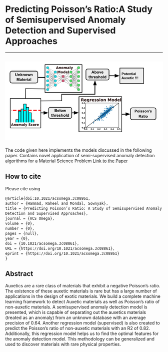 # Predicting Poisson’s Ratio:A Study of Semisupervised Anomaly Detection and Supervised Approaches

---
![Scheme](model.png)
---
The code given here implements the models discussed in the following paper. Contains novel application of semi-supervised anomaly detection algorithms for a Material Science Problem
[Link to the Paper](https://pubs.acs.org/doi/10.1021/acsomega.3c08861)
## How to cite
Please cite using  

```
@article{doi:10.1021/acsomega.3c08861,
author = {Hammad, Raheel and Mondal, Sownyak},
title = {Predicting Poisson’s Ratio: A Study of Semisupervised Anomaly Detection and Supervised Approaches},
journal = {ACS Omega},
volume = {0},
number = {0},
pages = {null},
year = {0},
doi = {10.1021/acsomega.3c08861},
URL = {https://doi.org/10.1021/acsomega.3c08861},
eprint = {https://doi.org/10.1021/acsomega.3c08861}
}
```
## Abstract
Auxetics are a rare class of materials that exhibit a negative Poisson’s ratio. The existence of these auxetic materials is rare but has a large number of applications in the design of exotic materials. We build a complete machine learning framework to detect Auxetic materials as well as Poisson’s ratio of non-auxetic materials. A semisupervised anomaly detection model is presented, which is capable of separating out the auxetics materials (treated as an anomaly) from an unknown database with an average precision of 0.64. Another regression model (supervised) is also created to predict the Poisson’s ratio of non-auxetic materials with an R2 of 0.82. Additionally, this regression model helps us to find the optimal features for the anomaly detection model. This methodology can be generalized and used to discover materials with rare physical properties.
